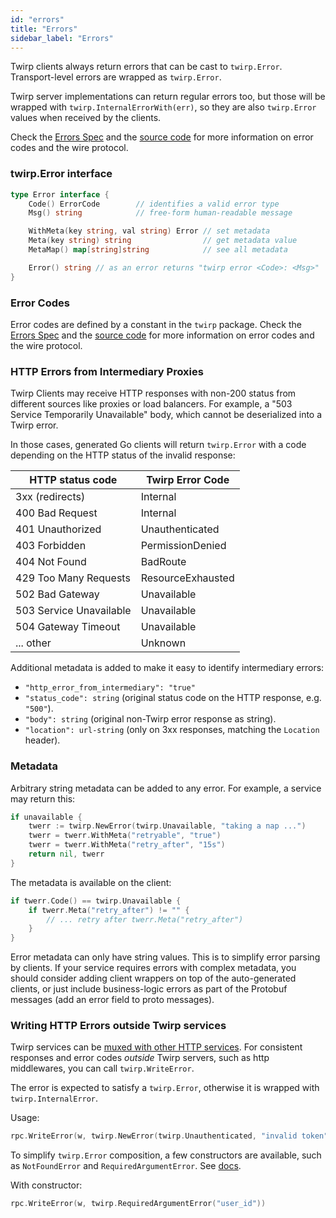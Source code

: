```yaml
---
id: "errors"
title: "Errors"
sidebar_label: "Errors"
---
```


Twirp clients always return errors that can be cast to `twirp.Error`.
Transport-level errors are wrapped as `twirp.Error`.

Twirp server implementations can return regular errors too, but those
will be wrapped with `twirp.InternalErrorWith(err)`, so they are also
`twirp.Error` values when received by the clients.

Check the [Errors Spec](spec_v7.md) and the [source code](https://github.com/twitchtv/twirp/blob/master/errors.go)
for more information on error codes and the wire protocol.

### twirp.Error interface

```go
type Error interface {
    Code() ErrorCode        // identifies a valid error type
    Msg() string            // free-form human-readable message

    WithMeta(key string, val string) Error // set metadata
    Meta(key string) string                // get metadata value
    MetaMap() map[string]string            // see all metadata

    Error() string // as an error returns "twirp error <Code>: <Msg>"
}
```

### Error Codes

Error codes are defined by a constant in the `twirp` package.
Check the [Errors Spec](spec_v7.md) and the [source code](https://github.com/twitchtv/twirp/blob/master/errors.go)
for more information on error codes and the wire protocol.

### HTTP Errors from Intermediary Proxies

Twirp Clients may receive HTTP responses with non-200 status
from different sources like proxies or load balancers. For example,
a "503 Service Temporarily Unavailable" body, which cannot be
deserialized into a Twirp error.

In those cases, generated Go clients will return `twirp.Error` with a code
depending on the HTTP status of the invalid response:

| HTTP status code         |  Twirp Error Code
| ------------------------ | ------------------
| 3xx (redirects)          | Internal
| 400 Bad Request          | Internal
| 401 Unauthorized         | Unauthenticated
| 403 Forbidden            | PermissionDenied
| 404 Not Found            | BadRoute
| 429 Too Many Requests    | ResourceExhausted
| 502 Bad Gateway          | Unavailable
| 503 Service Unavailable  | Unavailable
| 504 Gateway Timeout      | Unavailable
| ... other                | Unknown

Additional metadata is added to make it easy to identify intermediary errors:

* `"http_error_from_intermediary": "true"`
* `"status_code": string` (original status code on the HTTP response, e.g. `"500"`).
* `"body": string` (original non-Twirp error response as string).
* `"location": url-string` (only on 3xx responses, matching the `Location` header).

### Metadata

Arbitrary string metadata can be added to any error. For example, a service may return this:

```go
if unavailable {
    twerr := twirp.NewError(twirp.Unavailable, "taking a nap ...")
    twerr = twerr.WithMeta("retryable", "true")
    twerr = twerr.WithMeta("retry_after", "15s")
    return nil, twerr
}
```

The metadata is available on the client:

```go
if twerr.Code() == twirp.Unavailable {
    if twerr.Meta("retry_after") != "" {
        // ... retry after twerr.Meta("retry_after")
    }
}
```

Error metadata can only have string values. This is to simplify error parsing by clients.
If your service requires errors with complex metadata, you should consider adding client
wrappers on top of the auto-generated clients, or just include business-logic errors as
part of the Protobuf messages (add an error field to proto messages).

### Writing HTTP Errors outside Twirp services

Twirp services can be [muxed with other HTTP services](mux.md). For consistent responses
and error codes _outside_ Twirp servers, such as http middlewares, you can call `twirp.WriteError`.

The error is expected to satisfy a `twirp.Error`, otherwise it is wrapped with `twirp.InternalError`.

Usage:

```go
rpc.WriteError(w, twirp.NewError(twirp.Unauthenticated, "invalid token"))
```

To simplify `twirp.Error` composition, a few constructors are available, such as `NotFoundError`
and `RequiredArgumentError`. See [docs](https://godoc.org/github.com/twitchtv/twirp#Error).

With constructor:

```go
rpc.WriteError(w, twirp.RequiredArgumentError("user_id"))
```
